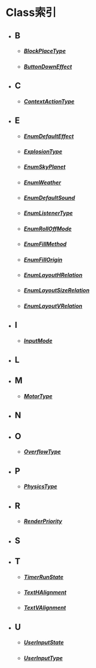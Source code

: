 # Class索引

- ## B
    - ##### [BlockPlaceType](/Api/Enumerate/UI/BlockPlaceType.md)
    - ##### [ButtonDownEffect](/Api/Enumerate/UI/ButtonDownEffect.md)

- ## C
    - ##### [ContextActionType](/Api/Enumerate/UserInput/ContextActionType.md)

- ## E
    - ##### [EnumDefaultEffect](/Api/Enumerate/Effect/EnumDefaultEffect.md)
    - ##### [ExplosionType](/Api/Enumerate/Effect/ExplosionType.md)
    - ##### [EnumSkyPlanet](/Api/Enumerate/GamePlay/EnumSkyPlanet.md)
    - ##### [EnumWeather](/Api/Enumerate/GamePlay/EnumWeather.md)
    - ##### [EnumDefaultSound](/Api/Enumerate/Sound/EnumDefaultSound.md)
    - ##### [EnumListenerType](/Api/Enumerate/Sound/EnumListenerType.md)
    - ##### [EnumRollOffMode](/Api/Enumerate/Sound/EnumRollOffMode.md)
    - ##### [EnumFillMethod](/Api/Enumerate/UI/EnumFillMethod.md)
    - ##### [EnumFillOrigin](/Api/Enumerate/UI/EnumFillOrigin.md)
    - ##### [EnumLayoutHRelation](/Api/Enumerate/UI/EnumLayoutHRelation.md)
    - ##### [EnumLayoutSizeRelation](/Api/Enumerate/UI/EnumLayoutSizeRelation.md)
    - ##### [EnumLayoutVRelation](/Api/Enumerate/UI/EnumLayoutVRelation.md)

- ## I
    - ##### [InputMode](/Api/Enumerate/UI/InputMode.md)
- ## L

    
- ## M
    - ##### [MotorType](/Api/Enumerate/Physics/MotorType.md)
- ## N

- ## O
    - ##### [OverflowType](/Api/Enumerate/UI/OverflowType.md)

- ## P
    - ##### [PhysicsType](/Api/Enumerate/Physics/PhysicsType.md)
- ## R
    - ##### [RenderPriority](/Api/Enumerate/UI/RenderPriority.md)
- ## S
    

- ## T
    - ##### [TimerRunState](/Api/Enumerate/GamePlay/TimerRunState.md)
    - ##### [TextHAlignment](/Api/Enumerate/UI/TextHAlignment.md)
    - ##### [TextVAlignment](/Api/Enumerate/UI/TextVAlignment.md)

- ## U
    - ##### [UserInputState](/Api/Enumerate/UserInput/UserInputState.md)
    - ##### [UserInputType](/Api/Enumerate/UserInput/UserInputType.md)